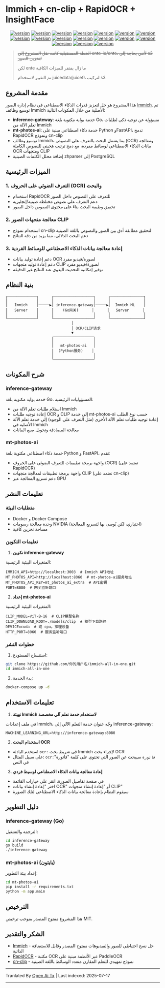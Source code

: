 ﻿
# Immich + cn-clip + RapidOCR + InsightFace

<div style="text-align: center"><p><a href="https://openaitx.github.io/view.html?user=eric-gitta-moore&project=immich-all-in-one&lang=en"><img src="https://img.shields.io/badge/EN-white" alt="version"></a> <a href="https://openaitx.github.io/view.html?user=eric-gitta-moore&project=immich-all-in-one&lang=zh-CN"><img src="https://img.shields.io/badge/简中-white" alt="version"></a> <a href="https://openaitx.github.io/view.html?user=eric-gitta-moore&project=immich-all-in-one&lang=zh-TW"><img src="https://img.shields.io/badge/繁中-white" alt="version"></a> <a href="https://openaitx.github.io/view.html?user=eric-gitta-moore&project=immich-all-in-one&lang=ja"><img src="https://img.shields.io/badge/日本語-white" alt="version"></a> <a href="https://openaitx.github.io/view.html?user=eric-gitta-moore&project=immich-all-in-one&lang=ko"><img src="https://img.shields.io/badge/한국어-white" alt="version"></a> <a href="https://openaitx.github.io/view.html?user=eric-gitta-moore&project=immich-all-in-one&lang=th"><img src="https://img.shields.io/badge/ไทย-white" alt="version"></a> <a href="https://openaitx.github.io/view.html?user=eric-gitta-moore&project=immich-all-in-one&lang=fr"><img src="https://img.shields.io/badge/Français-white" alt="version"></a> <a href="https://openaitx.github.io/view.html?user=eric-gitta-moore&project=immich-all-in-one&lang=de"><img src="https://img.shields.io/badge/Deutsch-white" alt="version"></a> <a href="https://openaitx.github.io/view.html?user=eric-gitta-moore&project=immich-all-in-one&lang=es"><img src="https://img.shields.io/badge/Español-white" alt="version"></a> <a href="https://openaitx.github.io/view.html?user=eric-gitta-moore&project=immich-all-in-one&lang=it"><img src="https://img.shields.io/badge/Italiano-white" alt="version"></a> <a href="https://openaitx.github.io/view.html?user=eric-gitta-moore&project=immich-all-in-one&lang=ru"><img src="https://img.shields.io/badge/Русский-white" alt="version"></a> <a href="https://openaitx.github.io/view.html?user=eric-gitta-moore&project=immich-all-in-one&lang=pt"><img src="https://img.shields.io/badge/Português-white" alt="version"></a> <a href="https://openaitx.github.io/view.html?user=eric-gitta-moore&project=immich-all-in-one&lang=nl"><img src="https://img.shields.io/badge/Nederlands-white" alt="version"></a> <a href="https://openaitx.github.io/view.html?user=eric-gitta-moore&project=immich-all-in-one&lang=pl"><img src="https://img.shields.io/badge/Polski-white" alt="version"></a> <a href="https://openaitx.github.io/view.html?user=eric-gitta-moore&project=immich-all-in-one&lang=ar"><img src="https://img.shields.io/badge/العربية-white" alt="version"></a> <a href="https://openaitx.github.io/view.html?user=eric-gitta-moore&project=immich-all-in-one&lang=tr"><img src="https://img.shields.io/badge/Türkçe-white" alt="version"></a> <a href="https://openaitx.github.io/view.html?user=eric-gitta-moore&project=immich-all-in-one&lang=vi"><img src="https://img.shields.io/badge/Tiếng Việt-white" alt="version"></a> </p></div>

> ~~الخطة المستقبلية كانت نقل المشروع إلى ente-io/ente، لأنني بحاجة إلى s3 لتخزين الصور~~
> 
> لكن ente ما زال يفتقر للميزات الكافية
> 
> تم التغيير لاستخدام juicedata/juicefs لتركيب s3

## مقدمة المشروع

هذا المشروع هو حل لتعزيز قدرات الذكاء الاصطناعي في نظام إدارة الصور [Immich](https://github.com/immich-app/immich). تم توسيع وظائف Immich الأصلية من خلال المكونات التالية:

- **inference-gateway**: خدمة بوابة مكتوبة بلغة Go، مسؤولة عن توجيه ذكي لطلبات تعلم الآلة من Immich
- **mt-photos-ai**: خدمة ذكاء اصطناعي مبنية على Python وFastAPI، تدمج RapidOCR ونموذج cn-clip
- توسيع وظائف Immich، بما يشمل البحث بالتعرف على النصوص (OCR) ومعالجة بيانات الذكاء الاصطناعي لوسائط مفردة، مع دمج ترتيب هجيني للنصوص الكاملة OCR ومتجهات CLIP
- إضافة محلل الكلمات الصينية zhparser إلى PostgreSQL

## الميزات الرئيسية

### 1. التعرف الضوئي على الحروف (OCR) والبحث

- استخدام RapidOCR للتعرف على النصوص داخل الصور
- دعم التعرف على نصوص مختلطة صينية/إنجليزية
- تحقيق وظيفة البحث بناءً على محتوى النصوص داخل الصور

### 2. معالجة متجهات الصور CLIP

- استخدام نموذج cn-clip لتحقيق مطابقة أدق بين الصور والنصوص باللغة الصينية
- دعم البحث الدلالي، مما يزيد من دقة النتائج

### 3. إعادة معالجة بيانات الذكاء الاصطناعي للوسائط الفردية

- دعم إعادة توليد بيانات OCR لصورة/فيديو مفرد
- دعم إعادة توليد متجهات CLIP لصورة/فيديو مفرد
- توفير إمكانية التحديث اليدوي عند النتائج غير الدقيقة

## بنية النظام


```
┌─────────────┐      ┌──────────────────┐      ┌───────────────┐
│             │      │                  │      │               │
│   Immich    │─────▶│ inference-gateway│─────▶│  Immich ML    │
│   Server    │      │    (Go网关)      │      │   Server      │
│             │      │                  │      │               │
└─────────────┘      └──────────────────┘      └───────────────┘
                              │
                              │ OCR/CLIP请求
                              ▼
                     ┌──────────────────┐
                     │                  │
                     │   mt-photos-ai   │
                     │  (Python服务)    │
                     │                  │
                     └──────────────────┘
```
## شرح المكونات

### inference-gateway

خدمة بوابة مكتوبة بلغة Go، المسؤوليات الرئيسية:
- استلام طلبات تعلم الآلة من Immich
- إعادة توجيه طلبات OCR و CLIP إلى خدمة mt-photos-ai حسب نوع الطلب
- إعادة توجيه طلبات تعلم الآلة الأخرى (مثل التعرف على الوجوه) إلى خدمة تعلم الآلة الأصلية في Immich
- معالجة المصادقة وتحويل صيغ البيانات

### mt-photos-ai

خدمة ذكاء اصطناعي مكتوبة بلغة Python و FastAPI، تقدم:
- واجهة برمجة تطبيقات للتعرف الضوئي على الحروف (OCR) (تعتمد على RapidOCR)
- واجهة برمجة تطبيقات لمعالجة متجهات CLIP (تعتمد على cn-clip)
- دعم تسريع المعالجة عبر GPU

## تعليمات النشر

### متطلبات البيئة

- Docker و Docker Compose
- وحدة معالجة رسومات NVIDIA (اختياري، لكن يُوصى بها لتسريع المعالجة)
- مساحة تخزين كافية

### تعليمات التكوين

1. **تكوين inference-gateway**

المتغيرات البيئية الرئيسية:

```
IMMICH_API=http://localhost:3003  # Immich API地址
MT_PHOTOS_API=http://localhost:8060  # mt-photos-ai服务地址
MT_PHOTOS_API_KEY=mt_photos_ai_extra  # API密钥
PORT=8080  # 网关监听端口
```
2. **إعداد mt-photos-ai**

المتغيرات البيئية الرئيسية:

```
CLIP_MODEL=ViT-B-16  # CLIP模型名称
CLIP_DOWNLOAD_ROOT=./models/clip  # 模型下载路径
DEVICE=cuda  # 或 cpu，推理设备
HTTP_PORT=8060  # 服务监听端口
```
### خطوات النشر

1. استنساخ المستودع:

```bash
git clone https://github.com/你的用户名/immich-all-in-one.git
cd immich-all-in-one
```
2. بدء الخدمة:

```bash
docker-compose up -d
```
## تعليمات الاستخدام

1. **تهيئة Immich لاستخدام خدمة تعلم آلي مخصصة**

في ملف إعدادات Immich، وجّه عنوان خدمة التعلم الآلي إلى inference-gateway:

```
MACHINE_LEARNING_URL=http://inference-gateway:8080
```
2. **استخدام البحث OCR**

- استخدم البادئة `ocr:` في شريط بحث Immich لإجراء بحث OCR
- على سبيل المثال: `ocr:فاتورة` سيبحث عن الصور التي تحتوي على كلمة "فاتورة" في النص

3. **إعادة معالجة بيانات الذكاء الاصطناعي لوسيط فردي**

- في صفحة تفاصيل الصورة، انقر على خيارات القائمة
- اختر "إعادة إنشاء بيانات OCR" أو "إعادة إنشاء متجهات CLIP"
- سيقوم النظام بإعادة معالجة بيانات الذكاء الاصطناعي لتلك الصورة

## دليل التطوير

### inference-gateway (Go)

الترجمة والتشغيل:

```bash
cd inference-gateway
go build
./inference-gateway
```
### mt-photos-ai (بايثون)

إعداد بيئة التطوير:

```bash
cd mt-photos-ai
pip install -r requirements.txt
python -m app.main
```
## الترخيص

هذا المشروع مفتوح المصدر بموجب ترخيص MIT.

## الشكر والتقدير

- [Immich](https://github.com/immich-app/immich) - حل نسخ احتياطي للصور والفيديوهات مفتوح المصدر وقابل للاستضافة الذاتية
- [RapidOCR](https://github.com/RapidAI/RapidOCR) - مكتبة OCR عبر الأنظمة مبنية على PaddleOCR
- [cn-clip](https://github.com/OFA-Sys/Chinese-CLIP) - نموذج تمهيدي للتعلم المقارن متعدد الوسائط باللغة الصينية



---

Tranlated By [Open Ai Tx](https://github.com/OpenAiTx/OpenAiTx) | Last indexed: 2025-07-17

---